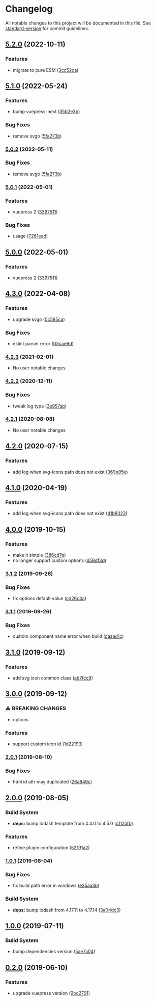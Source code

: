 # Changelog

All notable changes to this project will be documented in this file. See [standard-version](https://github.com/conventional-changelog/standard-version) for commit guidelines.

## [5.2.0](https://github.com/ntnyq/vuepress-plugin-svg-icons/compare/v5.1.0...v5.2.0) (2022-10-11)


### Features

* migrate to pure ESM ([3cc52ca](https://github.com/ntnyq/vuepress-plugin-svg-icons/commit/3cc52ca6f5361c5504ec190fd72e1bd9b9a935da))

## [5.1.0](https://github.com/ntnyq/vuepress-plugin-svg-icons/compare/v5.0.1...v5.1.0) (2022-05-24)


### Features

* bump vuepress-next ([35b2e3b](https://github.com/ntnyq/vuepress-plugin-svg-icons/commit/35b2e3bb4bfef237bddc0ecc8d1d60922b006b46))


### Bug Fixes

* remove svgo ([5fa273b](https://github.com/ntnyq/vuepress-plugin-svg-icons/commit/5fa273bd31248ccd3132aeb6e6eab07e48dad881))

### [5.0.2](https://github.com/ntnyq/vuepress-plugin-svg-icons/compare/v5.0.1...v5.0.2) (2022-05-11)

### Bug Fixes

-   remove svgo ([5fa273b](https://github.com/ntnyq/vuepress-plugin-svg-icons/commit/5fa273bd31248ccd3132aeb6e6eab07e48dad881))

### [5.0.1](https://github.com/ntnyq/vuepress-plugin-svg-icons/compare/v4.3.0...v5.0.1) (2022-05-01)

### Features

-   vuepress 2 ([3397511](https://github.com/ntnyq/vuepress-plugin-svg-icons/commit/339751146e66a673e9b4e109947111863b912e7c))

### Bug Fixes

-   usage ([7261ead](https://github.com/ntnyq/vuepress-plugin-svg-icons/commit/7261ead6e02d7246043c5e29e96fd7a6312a5ba6))

## [5.0.0](https://github.com/ntnyq/vuepress-plugin-svg-icons/compare/v4.3.0...v5.0.0) (2022-05-01)

### Features

-   vuepress 2 ([3397511](https://github.com/ntnyq/vuepress-plugin-svg-icons/commit/339751146e66a673e9b4e109947111863b912e7c))

## [4.3.0](https://github.com/ntnyq/vuepress-plugin-svg-icons/compare/v4.2.3...v4.3.0) (2022-04-08)

### Features

-   upgrade svgo ([0c585ca](https://github.com/ntnyq/vuepress-plugin-svg-icons/commit/0c585cac2745a7f2489022bcbabde8332e19849c))

### Bug Fixes

-   eslint parser error ([03cae9d](https://github.com/ntnyq/vuepress-plugin-svg-icons/commit/03cae9d117c504d949ea111da5931d8d748e3632))

### [4.2.3](https://github.com/ntnyq/vuepress-plugin-svg-icons/compare/v4.2.2...v4.2.3) (2021-02-01)

-   No user notable changes

### [4.2.2](https://github.com/ntnyq/vuepress-plugin-svg-icons/compare/v4.2.1...v4.2.2) (2020-12-11)

### Bug Fixes

-   tweak log type ([3e957ab](https://github.com/ntnyq/vuepress-plugin-svg-icons/commit/3e957abec5965720fc5c979315d0d5f7ef1313fa))

### [4.2.1](https://github.com/ntnyq/vuepress-plugin-svg-icons/compare/v4.2.0...v4.2.1) (2020-08-08)

-   No user notable changes

## [4.2.0](https://github.com/ntnyq/vuepress-plugin-svg-icons/compare/v4.1.0...v4.2.0) (2020-07-15)

### Features

-   add log when svg-icons path does not exist ([369e05e](https://github.com/ntnyq/vuepress-plugin-svg-icons/commit/369e05e34556dd44a3e82884c1dd5abeff0a5f5b))

## [4.1.0](https://github.com/ntnyq/vuepress-plugin-svg-icons/compare/v4.0.0...v4.1.0) (2020-04-19)

### Features

-   add log when svg-icons path does not exist ([41b8023](https://github.com/ntnyq/vuepress-plugin-svg-icons/commit/41b8023c890d93e3d12e92a364dc772650bd3340))

## [4.0.0](https://github.com/ntnyq/vuepress-plugin-svg-icons/compare/v3.1.2...v4.0.0) (2019-10-15)

### Features

-   make it simple ([386cd7e](https://github.com/ntnyq/vuepress-plugin-svg-icons/commit/386cd7e))
-   no longer support custom options ([d59df3d](https://github.com/ntnyq/vuepress-plugin-svg-icons/commit/d59df3d))

### [3.1.2](https://github.com/ntnyq/vuepress-plugin-svg-icons/compare/v3.1.1...v3.1.2) (2019-09-26)

### Bug Fixes

-   fix options default value ([cd26c4a](https://github.com/ntnyq/vuepress-plugin-svg-icons/commit/cd26c4a))

### [3.1.1](https://github.com/ntnyq/vuepress-plugin-svg-icons/compare/v3.1.0...v3.1.1) (2019-09-26)

### Bug Fixes

-   custom component name error when build ([daaad1c](https://github.com/ntnyq/vuepress-plugin-svg-icons/commit/daaad1c))

## [3.1.0](https://github.com/ntnyq/vuepress-plugin-svg-icons/compare/v3.0.0...v3.1.0) (2019-09-12)

### Features

-   add svg icon common class ([ab7fcc9](https://github.com/ntnyq/vuepress-plugin-svg-icons/commit/ab7fcc9))

## [3.0.0](https://github.com/ntnyq/vuepress-plugin-svg-icons/compare/v2.0.1...v3.0.0) (2019-09-12)

### ⚠ BREAKING CHANGES

-   options

### Features

-   support custom icon id ([1d22193](https://github.com/ntnyq/vuepress-plugin-svg-icons/commit/1d22193))

### [2.0.1](https://github.com/ntnyq/vuepress-plugin-svg-icons/compare/v2.0.0...v2.0.1) (2019-08-10)

### Bug Fixes

-   html id attr may duplicated ([26a849c](https://github.com/ntnyq/vuepress-plugin-svg-icons/commit/26a849c))

## [2.0.0](https://github.com/ntnyq/vuepress-plugin-svg-icons/compare/v1.0.1...v2.0.0) (2019-08-05)

### Build System

-   **deps:** bump lodash.template from 4.4.0 to 4.5.0 ([c112afb](https://github.com/ntnyq/vuepress-plugin-svg-icons/commit/c112afb))

### Features

-   refine plugin configuration ([52191a2](https://github.com/ntnyq/vuepress-plugin-svg-icons/commit/52191a2))

### [1.0.1](https://github.com/ntnyq/vuepress-plugin-svg-icons/compare/v1.0.0...v1.0.1) (2019-08-04)

### Bug Fixes

-   fix build path error in windows ([e35aa3b](https://github.com/ntnyq/vuepress-plugin-svg-icons/commit/e35aa3b))

### Build System

-   **deps:** bump lodash from 4.17.11 to 4.17.14 ([3a04dc3](https://github.com/ntnyq/vuepress-plugin-svg-icons/commit/3a04dc3))

## [1.0.0](https://github.com/ntnyq/vuepress-plugin-svg-icons/compare/v0.2.0...v1.0.0) (2019-07-11)

### Build System

-   bump dependencies version ([5ae7a04](https://github.com/ntnyq/vuepress-plugin-svg-icons/commit/5ae7a04))

## [0.2.0](https://github.com/ntnyq/vuepress-plugin-svg-icons/compare/v0.1.2...v0.2.0) (2019-06-10)

### Features

-   upgrade vuepress version ([9bc2791](https://github.com/ntnyq/vuepress-plugin-svg-icons/commit/9bc2791))
